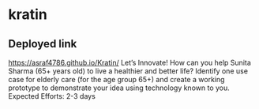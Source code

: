 # kratin
## Deployed link
https://asraf4786.github.io/Kratin/
Let’s Innovate!  How can you help Sunita Sharma (65+ years old) to live a healthier and better life? Identify one use case for elderly care (for the age group 65+) and create a working prototype to demonstrate your idea using technology known to you. Expected Efforts: 2-3 days
